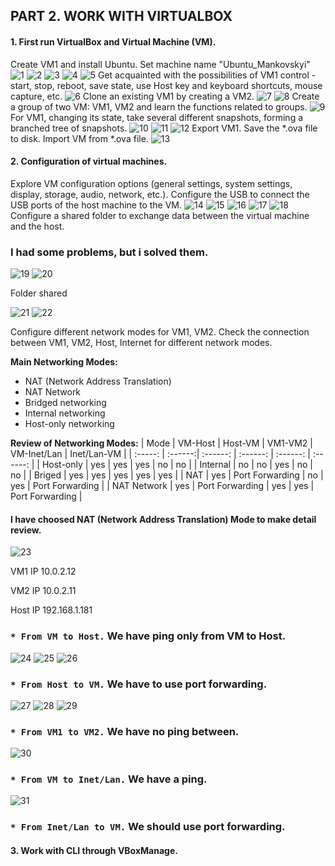 ## PART 2. WORK WITH VIRTUALBOX

#### 1. First run VirtualBox and Virtual Machine (VM).

Create VM1 and install Ubuntu. Set machine name "Ubuntu_Mankovskyi" 
![1](https://github.com/JuniorDevOps/DevOps_online_Kiev_2020Q42021Q1/blob/main/m2/task2.1/part2/screenshots/1.png)
![2](https://github.com/JuniorDevOps/DevOps_online_Kiev_2020Q42021Q1/blob/main/m2/task2.1/part2/screenshots/2.png)
![3](https://github.com/JuniorDevOps/DevOps_online_Kiev_2020Q42021Q1/blob/main/m2/task2.1/part2/screenshots/3.png)
![4](https://github.com/JuniorDevOps/DevOps_online_Kiev_2020Q42021Q1/blob/main/m2/task2.1/part2/screenshots/4.png)
![5](https://github.com/JuniorDevOps/DevOps_online_Kiev_2020Q42021Q1/blob/main/m2/task2.1/part2/screenshots/5.png)
Get acquainted with the possibilities of VM1 control - start, stop, reboot, save state, use Host key and keyboard shortcuts, mouse capture, etc. 
![6](https://github.com/JuniorDevOps/DevOps_online_Kiev_2020Q42021Q1/blob/main/m2/task2.1/part2/screenshots/6.png)
Clone an existing VM1 by creating a VM2.
![7](https://github.com/JuniorDevOps/DevOps_online_Kiev_2020Q42021Q1/blob/main/m2/task2.1/part2/screenshots/7.png)
![8](https://github.com/JuniorDevOps/DevOps_online_Kiev_2020Q42021Q1/blob/main/m2/task2.1/part2/screenshots/8.png)
Create a group of two VM: VM1, VM2 and learn the functions related to groups.
![9](https://github.com/JuniorDevOps/DevOps_online_Kiev_2020Q42021Q1/blob/main/m2/task2.1/part2/screenshots/9.png)
For VM1, changing its state, take several different snapshots, forming a branched tree of snapshots. 
![10](https://github.com/JuniorDevOps/DevOps_online_Kiev_2020Q42021Q1/blob/main/m2/task2.1/part2/screenshots/10.png)
![11](https://github.com/JuniorDevOps/DevOps_online_Kiev_2020Q42021Q1/blob/main/m2/task2.1/part2/screenshots/11.png)
![12](https://github.com/JuniorDevOps/DevOps_online_Kiev_2020Q42021Q1/blob/main/m2/task2.1/part2/screenshots/12.png)
Export VM1. Save the *.ova file to disk. Import VM from *.ova file. 
![13](https://github.com/JuniorDevOps/DevOps_online_Kiev_2020Q42021Q1/blob/main/m2/task2.1/part2/screenshots/13.png)

#### 2. Configuration of virtual machines.

Explore VM configuration options (general settings, system settings, display, storage, audio, network, etc.). 
Configure the USB to connect the USB ports of the host machine to the VM.
![14](https://github.com/JuniorDevOps/DevOps_online_Kiev_2020Q42021Q1/blob/main/m2/task2.1/part2/screenshots/14.png)
![15](https://github.com/JuniorDevOps/DevOps_online_Kiev_2020Q42021Q1/blob/main/m2/task2.1/part2/screenshots/15.png)
![16](https://github.com/JuniorDevOps/DevOps_online_Kiev_2020Q42021Q1/blob/main/m2/task2.1/part2/screenshots/16.png)
![17](https://github.com/JuniorDevOps/DevOps_online_Kiev_2020Q42021Q1/blob/main/m2/task2.1/part2/screenshots/17.png)
![18](https://github.com/JuniorDevOps/DevOps_online_Kiev_2020Q42021Q1/blob/main/m2/task2.1/part2/screenshots/18.png)
Configure a shared folder to exchange data between the virtual machine and the host.

### I had some problems, but i solved them. ###
![19](https://github.com/JuniorDevOps/DevOps_online_Kiev_2020Q42021Q1/blob/main/m2/task2.1/part2/screenshots/19.png)
![20](https://github.com/JuniorDevOps/DevOps_online_Kiev_2020Q42021Q1/blob/main/m2/task2.1/part2/screenshots/20.png)

Folder shared

![21](https://github.com/JuniorDevOps/DevOps_online_Kiev_2020Q42021Q1/blob/main/m2/task2.1/part2/screenshots/21.png)
![22](https://github.com/JuniorDevOps/DevOps_online_Kiev_2020Q42021Q1/blob/main/m2/task2.1/part2/screenshots/22.png)

Configure different network modes for VM1, VM2. Check the connection between VM1, VM2, Host, Internet for different network modes.

**Main Networking Modes:**

* NAT (Network Address Translation)
* NAT Network
* Bridged networking
* Internal networking
* Host-only networking  

 **Review of Networking Modes:**
| Mode | VM-Host | Host-VM | VM1-VM2 | VM-Inet/Lan | Inet/Lan-VM |
| :-----: | :------:| :------: | :------: | :------: | :------: |
| Host-only | yes | yes | yes | no | no |
| Internal | no | no | yes | no | no |
| Briged | yes | yes | yes | yes | yes |
| NAT | yes | Port Forwarding | no | yes | Port Forwarding |
| NAT Network | yes | Port Forwarding | yes | yes | Port Forwarding |

#### I have choosed NAT (Network Address Translation)  Mode to make detail review.
 ![23](https://github.com/JuniorDevOps/DevOps_online_Kiev_2020Q42021Q1/blob/main/m2/task2.1/part2/screenshots/23.png)
 
VM1 IP 10.0.2.12

VM2 IP 10.0.2.11

Host IP 192.168.1.181

### `* From VM to Host.` We have ping only from VM to Host. 
![24](https://github.com/JuniorDevOps/DevOps_online_Kiev_2020Q42021Q1/blob/main/m2/task2.1/part2/screenshots/24.png)
![25](https://github.com/JuniorDevOps/DevOps_online_Kiev_2020Q42021Q1/blob/main/m2/task2.1/part2/screenshots/25.png)
![26](https://github.com/JuniorDevOps/DevOps_online_Kiev_2020Q42021Q1/blob/main/m2/task2.1/part2/screenshots/26.png)
### `* From Host to VM.` We have to use port forwarding.
![27](https://github.com/JuniorDevOps/DevOps_online_Kiev_2020Q42021Q1/blob/main/m2/task2.1/part2/screenshots/27.png)
![28](https://github.com/JuniorDevOps/DevOps_online_Kiev_2020Q42021Q1/blob/main/m2/task2.1/part2/screenshots/28.png)
![29](https://github.com/JuniorDevOps/DevOps_online_Kiev_2020Q42021Q1/blob/main/m2/task2.1/part2/screenshots/29.png)
### `* From VM1 to VM2.` We have no ping between.
![30](https://github.com/JuniorDevOps/DevOps_online_Kiev_2020Q42021Q1/blob/main/m2/task2.1/part2/screenshots/30.png)
### `* From VM to Inet/Lan.` We have a ping.
![31](https://github.com/JuniorDevOps/DevOps_online_Kiev_2020Q42021Q1/blob/main/m2/task2.1/part2/screenshots/31.png)
### `* From Inet/Lan to VM.` We should use port forwarding.

#### 3. Work with CLI through VBoxManage.


